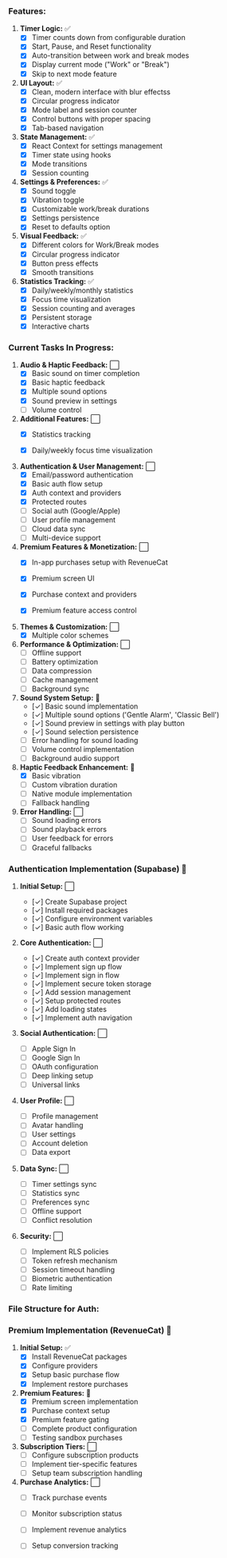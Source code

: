 ### Features:

1. **Timer Logic:** ✅
   - [x] Timer counts down from configurable duration
   - [x] Start, Pause, and Reset functionality
   - [x] Auto-transition between work and break modes
   - [x] Display current mode ("Work" or "Break")
   - [x] Skip to next mode feature

2. **UI Layout:** ✅
   - [x] Clean, modern interface with blur effectss
   - [x] Circular progress indicator
   - [x] Mode label and session counter
   - [x] Control buttons with proper spacing
   - [x] Tab-based navigation

3. **State Management:** ✅
   - [x] React Context for settings management
   - [x] Timer state using hooks
   - [x] Mode transitions
   - [x] Session counting

4. **Settings & Preferences:** ✅
   - [x] Sound toggle
   - [x] Vibration toggle
   - [x] Customizable work/break durations
   - [x] Settings persistence
   - [x] Reset to defaults option

5. **Visual Feedback:** ✅
   - [x] Different colors for Work/Break modes
   - [x] Circular progress indicator
   - [x] Button press effects
   - [x] Smooth transitions

6. **Statistics Tracking:** ✅
   - [x] Daily/weekly/monthly statistics
   - [x] Focus time visualization
   - [x] Session counting and averages
   - [x] Persistent storage
   - [x] Interactive charts

### Current Tasks In Progress:

1. **Audio & Haptic Feedback:** ⬜️
   - [x] Basic sound on timer completion
   - [x] Basic haptic feedback
   - [x] Multiple sound options
   - [x] Sound preview in settings
   - [ ] Volume control

2. **Additional Features:** ⬜️
   - [x] Statistics tracking
   - [x] Daily/weekly focus time visualization
 

3. **Authentication & User Management:** ⬜️
   - [x] Email/password authentication
   - [x] Basic auth flow setup
   - [x] Auth context and providers
   - [x] Protected routes
   - [ ] Social auth (Google/Apple)
   - [ ] User profile management
   - [ ] Cloud data sync
   - [ ] Multi-device support

4. **Premium Features & Monetization:** ⬜️
   - [x] In-app purchases setup with RevenueCat
   - [x] Premium screen UI
   - [x] Purchase context and providers
   - [x] Premium feature access control


5. **Themes & Customization:** ⬜️
   - [x] Multiple color schemes

11. **Performance & Optimization:** ⬜️
    - [ ] Offline support
    - [ ] Battery optimization
    - [ ] Data compression
    - [ ] Cache management
    - [ ] Background sync

1. **Sound System Setup:** 🔄
   - [✓] Basic sound implementation
   - [✓] Multiple sound options ('Gentle Alarm', 'Classic Bell')
   - [✓] Sound preview in settings with play button
   - [✓] Sound selection persistence
   - [ ] Error handling for sound loading
   - [ ] Volume control implementation
   - [ ] Background audio support

2. **Haptic Feedback Enhancement:** 🔄
   - [x] Basic vibration
   - [ ] Custom vibration duration
   - [ ] Native module implementation
   - [ ] Fallback handling

3. **Error Handling:** ⬜️
   - [ ] Sound loading errors
   - [ ] Sound playback errors
   - [ ] User feedback for errors
   - [ ] Graceful fallbacks

### Authentication Implementation (Supabase) 🔄

1. **Initial Setup:** ⬜️
   - [✓] Create Supabase project
   - [✓] Install required packages
   - [✓] Configure environment variables
   - [✓] Basic auth flow working

2. **Core Authentication:** ⬜️
   - [✓] Create auth context provider
   - [✓] Implement sign up flow
   - [✓] Implement sign in flow
   - [✓] Implement secure token storage
   - [✓] Add session management
   - [✓] Setup protected routes
   - [✓] Add loading states
   - [✓] Implement auth navigation

3. **Social Authentication:** ⬜️
   - [ ] Apple Sign In
   - [ ] Google Sign In
   - [ ] OAuth configuration
   - [ ] Deep linking setup
   - [ ] Universal links

4. **User Profile:** ⬜️
   - [ ] Profile management
   - [ ] Avatar handling
   - [ ] User settings
   - [ ] Account deletion
   - [ ] Data export

5. **Data Sync:** ⬜️
   - [ ] Timer settings sync
   - [ ] Statistics sync
   - [ ] Preferences sync
   - [ ] Offline support
   - [ ] Conflict resolution

6. **Security:** ⬜️
   - [ ] Implement RLS policies
   - [ ] Token refresh mechanism
   - [ ] Session timeout handling
   - [ ] Biometric authentication
   - [ ] Rate limiting

### File Structure for Auth:

### Premium Implementation (RevenueCat) 🔄

1. **Initial Setup:** ✅
   - [x] Install RevenueCat packages
   - [x] Configure providers
   - [x] Setup basic purchase flow
   - [x] Implement restore purchases

2. **Premium Features:** 🔄
   - [x] Premium screen implementation
   - [x] Purchase context setup
   - [x] Premium feature gating
   - [ ] Complete product configuration
   - [ ] Testing sandbox purchases

3. **Subscription Tiers:** ⬜️
   - [ ] Configure subscription products
   - [ ] Implement tier-specific features
   - [ ] Setup team subscription handling

4. **Purchase Analytics:** ⬜️
   - [ ] Track purchase events
   - [ ] Monitor subscription status
   - [ ] Implement revenue analytics
   - [ ] Setup conversion tracking

